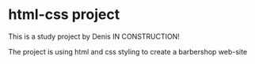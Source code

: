 # html-css project

This is a study project by Denis
IN CONSTRUCTION!

The project is using html and css styling to create a barbershop web-site